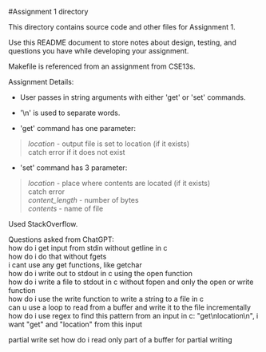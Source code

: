 #Assignment 1 directory

This directory contains source code and other files for Assignment 1.

Use this README document to store notes about design, testing, and
questions you have while developing your assignment.



Makefile is referenced from an assignment from CSE13s.  

Assignment Details:  

- User passes in string arguments with either 'get' or 'set' commands.  
- '\n' is used to separate words.  

- 'get' command has one parameter:  
> *location* - output file is set to location (if it exists)  
    catch error if it does not exist  

- 'set' command has 3 parameter:  
> *location* - place where contents are located (if it exists)  
    catch error  
    *content_length* -  number of bytes  
    *contents* - name of file  

Used StackOverflow.

Questions asked from ChatGPT:  
how do i get input from stdin without getline in c  
how do i do that without fgets  
i cant use any get functions, like getchar  
how do i write out to stdout in c using the open function  
how do i write a file to stdout in c without fopen and only the open or write function  
how do i use the write function to write a string to a file in c  
can u use a loop to read from a buffer and write it to the file incrementally  
how do i use regex to find this pattern from an input in c: "get\nlocation\n", i want "get" and "location" from this input  


partial write set
how do i read only part of a buffer for partial writing



 






  

